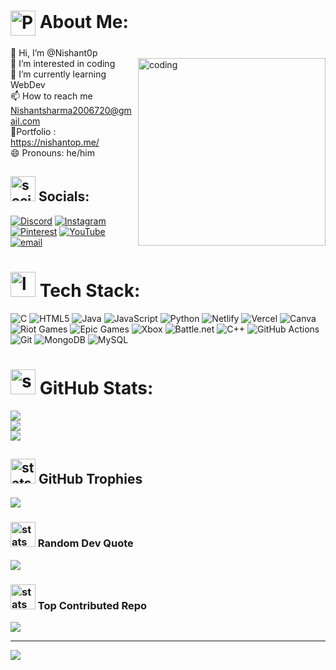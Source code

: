 # <img src="https://media.giphy.com/media/v1.Y2lkPTc5MGI3NjExdTdmbzhxOW16czJsNGJsdXRyM2J6aTBxOWk0MTJhNm1uczdxaHV3bSZlcD12MV9zdGlja2Vyc19zZWFyY2gmY3Q9cw/r3oOLlq6oKUw2TCMKD/giphy.gif" alt="Pomodoro Timer" width="40" height="40" style="vertical-align: middle;"/> About Me:
👋 Hi, I’m @Nishant0p<br><img align="right" alt ="coding" src="https://i.pinimg.com/originals/75/c2/f8/75c2f842863ae2df6b3ac2d0a4d63026.gif"  width="300" />👀 I’m interested in coding<br>  🌱 I’m currently learning WebDev<br>📫 How to reach me Nishantsharma2006720@gmail.com<br> 💫Portfolio : https://nishantop.me/ <br>😄 Pronouns: he/him


## <img src="https://media.giphy.com/media/dhGGpFEXFUN63MVaSR/giphy.gif?cid=ecf05e47oq0jsif8iqlwytewfowdp373e58zj3dk2osa7ljk&ep=v1_stickers_search&rid=giphy.gif&ct=s" width="40" height="40" alt="social"> Socials:
[![Discord](https://img.shields.io/badge/Discord-%237289DA.svg?logo=discord&logoColor=white)](https://discord.gg/https://discord.gg/9Zn4cBTNaS) [![Instagram](https://img.shields.io/badge/Instagram-%23E4405F.svg?logo=Instagram&logoColor=white)](https://instagram.com/nishant_sharma._1) [![Pinterest](https://img.shields.io/badge/Pinterest-%23E60023.svg?logo=Pinterest&logoColor=white)](https://pinterest.com/N1SHANT0P) [![YouTube](https://img.shields.io/badge/YouTube-%23FF0000.svg?logo=YouTube&logoColor=white)](https://youtube.com/@UC8OpYukqWz9PPUOwatkcVZA) [![email](https://img.shields.io/badge/Email-D14836?logo=gmail&logoColor=white)](mailto:nishantsharma2006720@gmail.com) 

#  <img src="https://media4.giphy.com/media/v1.Y2lkPTc5MGI3NjExdWp1NHhqZzczODdxZDg0dzFwNWd2NzZrcjIxNmpxeTJyb3N3MmQ5MCZlcD12MV9pbnRlcm5hbF9naWZfYnlfaWQmY3Q9cw/WFZvB7VIXBgiz3oDXE/giphy.gif" width="40" height="40" alt="laptop"> Tech Stack:
![C](https://img.shields.io/badge/c-%2300599C.svg?style=for-the-badge&logo=c&logoColor=white) ![HTML5](https://img.shields.io/badge/html5-%23E34F26.svg?style=for-the-badge&logo=html5&logoColor=white) ![Java](https://img.shields.io/badge/java-%23ED8B00.svg?style=for-the-badge&logo=openjdk&logoColor=white) ![JavaScript](https://img.shields.io/badge/javascript-%23323330.svg?style=for-the-badge&logo=javascript&logoColor=%23F7DF1E) ![Python](https://img.shields.io/badge/python-3670A0?style=for-the-badge&logo=python&logoColor=ffdd54) ![Netlify](https://img.shields.io/badge/netlify-%23000000.svg?style=for-the-badge&logo=netlify&logoColor=#00C7B7) ![Vercel](https://img.shields.io/badge/vercel-%23000000.svg?style=for-the-badge&logo=vercel&logoColor=white) ![Canva](https://img.shields.io/badge/Canva-%2300C4CC.svg?style=for-the-badge&logo=Canva&logoColor=white) ![Riot Games](https://img.shields.io/badge/riotgames-D32936.svg?style=for-the-badge&logo=riotgames&logoColor=white) ![Epic Games](https://img.shields.io/badge/epicgames-%23313131.svg?style=for-the-badge&logo=epicgames&logoColor=white) ![Xbox](https://img.shields.io/badge/xbox-%23107C10.svg?style=for-the-badge&logo=xbox&logoColor=white) ![Battle.net](https://img.shields.io/badge/battle.net-%2300AEFF.svg?style=for-the-badge&logo=battle.net&logoColor=white) ![C++](https://img.shields.io/badge/c++-%2300599C.svg?style=for-the-badge&logo=c%2B%2B&logoColor=white) ![GitHub Actions](https://img.shields.io/badge/github%20actions-%232671E5.svg?style=for-the-badge&logo=githubactions&logoColor=white) ![Git](https://img.shields.io/badge/git-%23F05033.svg?style=for-the-badge&logo=git&logoColor=white) ![MongoDB](https://img.shields.io/badge/MongoDB-%234ea94b.svg?style=for-the-badge&logo=mongodb&logoColor=white) ![MySQL](https://img.shields.io/badge/mysql-4479A1.svg?style=for-the-badge&logo=mysql&logoColor=white)
# <img src="https://media.giphy.com/media/v1.Y2lkPTc5MGI3NjExcG80bjUxNXo2cm9iYnVrb2I0bWI2MGtveXQ3aWJsNDJlemZqd2ZjeiZlcD12MV9zdGlja2Vyc19zZWFyY2gmY3Q9cw/9A4VXopO66WMraBtss/giphy.gif" width="40" height="40" alt="stats"> GitHub Stats:
![](https://github-readme-stats.vercel.app/api?username=Nishant0p&theme=vision-friendly-dark&hide_border=false&include_all_commits=true&count_private=true)<br/>
![](https://nirzak-streak-stats.vercel.app/?user=Nishant0p&theme=vision-friendly-dark&hide_border=false)<br/>
![](https://github-readme-stats.vercel.app/api/top-langs/?username=Nishant0p&theme=vision-friendly-dark&hide_border=false&include_all_commits=true&count_private=true&layout=compact)

## <img src="https://media.giphy.com/media/v1.Y2lkPTc5MGI3NjExZ3ZxZGQ1MWQwYm81Y2p5YWk1MG92Z3BibDVxY3p0c3Q4YmdkZ3huYyZlcD12MV9zdGlja2Vyc19zZWFyY2gmY3Q9cw/VGUxZZPz33xqyqDlUF/giphy.gif" width="40" height="40" alt="stats"> GitHub Trophies
![](https://github-profile-trophy.vercel.app/?username=Nishant0p&theme=onedark&no-frame=false&no-bg=false&margin-w=4)

### <img src="https://media.giphy.com/media/v1.Y2lkPTc5MGI3NjExZ3BzYmV3dHNkYnZ1c2lrOHU2OXQ3c2N1eHA4ODZrZXFzMHM1c3FsciZlcD12MV9zdGlja2Vyc19zZWFyY2gmY3Q9cw/xix1onOcFoBdLHjWaS/giphy.gif" width="40" height="40" alt="stats"> Random Dev Quote
![](https://quotes-github-readme.vercel.app/api?type=horizontal&theme=dark)

### <img src="https://media.giphy.com/media/v1.Y2lkPTc5MGI3NjExcWNpZm9vaXNicXUyMmowcGw4NWxwNGd2YTlxcTFrOG00ZGN0NDc2OSZlcD12MV9zdGlja2Vyc19zZWFyY2gmY3Q9cw/QJy4x1YfXJFQBDY824/giphy.gif" width="40" height="40" alt="stats"> Top Contributed Repo
![](https://github-contributor-stats.vercel.app/api?username=Nishant0p&limit=5&theme=vision-friendly-dark&combine_all_yearly_contributions=true)

---
[![](https://visitcount.itsvg.in/api?id=Nishant0p&icon=1&color=4)](https://visitcount.itsvg.in)

<!-- Proudly created with GPRM ( https://gprm.itsvg.in ) -->

